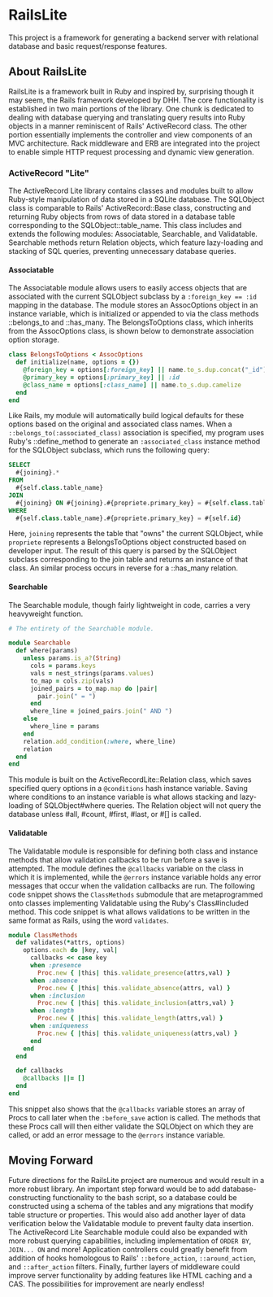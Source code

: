 # RailsLite
This project is a framework for generating a backend server with relational database and basic request/response features.

## About RailsLite
RailsLite is a framework built in Ruby and inspired by, surprising though it may seem, the Rails framework developed by DHH. The core functionality is established in two main portions of the library. One chunk is dedicated to dealing with database querying and translating query results into Ruby objects in a manner reminiscent of Rails' ActiveRecord class. The other portion essentially implements the controller and view components of an MVC architecture. Rack middleware and ERB are integrated into the project to enable simple HTTP request processing and dynamic view generation.

### ActiveRecord "Lite"

The ActiveRecord Lite library contains classes and modules built to allow Ruby-style manipulation of data stored in a SQLite database. The SQLObject class is comparable to Rails' ActiveRecord::Base class, constructing and returning Ruby objects from rows of data stored in a database table corresponding to the SQLObject::table_name. This class includes and extends the following modules: Associatable, Searchable, and Validatable. Searchable methods return Relation objects, which feature lazy-loading and stacking of SQL queries, preventing unnecessary database queries.

#### Associatable

The Associatable module allows users to easily access objects that are associated with the current SQLObject subclass by a `:foreign_key == :id` mapping in the database. The module stores an AssocOptions object in an instance variable, which is initialized or appended to via the class methods ::belongs_to and ::has_many. The BelongsToOptions class, which inherits from the AssocOptions class, is shown below to demonstrate association option storage.
```ruby
class BelongsToOptions < AssocOptions
  def initialize(name, options = {})
    @foreign_key = options[:foreign_key] || name.to_s.dup.concat("_id").to_sym
    @primary_key = options[:primary_key] || :id
    @class_name = options[:class_name] || name.to_s.dup.camelize
  end
end
```
Like Rails, my module will automatically build logical defaults for these options based on the original and associated class names. When a `::belongs_to(:associated_class)` association is specified, my program uses Ruby's ::define_method to generate an `:associated_class` instance method for the SQLObject subclass, which runs the following query:
```SQL
SELECT
  #{joining}.*
FROM
  #{self.class.table_name}
JOIN
  #{joining} ON #{joining}.#{propriete.primary_key} = #{self.class.table_name}.#{propriete.foreign_key}
WHERE
  #{self.class.table_name}.#{propriete.primary_key} = #{self.id}
```
Here, `joining` represents the table that "owns" the current SQLObject, while `propriete` represents a BelongsToOptions object constructed based on developer input. The result of this query is parsed by the SQLObject subclass corresponding to the join table and returns an instance of that class. An similar process occurs in reverse for a ::has_many relation.

#### Searchable

The Searchable module, though fairly lightweight in code, carries a very heavyweight function.
```ruby
# The entirety of the Searchable module.

module Searchable
  def where(params)
    unless params.is_a?(String)
      cols = params.keys
      vals = nest_strings(params.values)
      to_map = cols.zip(vals)
      joined_pairs = to_map.map do |pair|
        pair.join(" = ")
      end
      where_line = joined_pairs.join(" AND ")
    else
      where_line = params
    end
    relation.add_condition(:where, where_line)
    relation
  end
end
```
This module is built on the ActiveRecordLite::Relation class, which saves specified query options in a `@conditions` hash instance variable. Saving where conditions to an instance variable is what allows stacking and lazy-loading of SQLObject#where queries. The Relation object will not query the database unless #all, #count, #first, #last, or #[] is called.

#### Validatable

The Validatable module is responsible for defining both class and instance methods that allow validation callbacks to be run before a save is attempted. The module defines the `@callbacks` variable on the class in which it is implemented, while the `@errors` instance variable holds any error messages that occur when the validation callbacks are run. The following code snippet shows the `ClassMethods` submodule that are metaprogrammed onto classes implementing Validatable using the Ruby's Class#included method. This code snippet is what allows validations to be written in the same format as Rails, using the word `validates`.
```ruby
module ClassMethods
  def validates(*attrs, options)
    options.each do |key, val|
      callbacks << case key
      when :presence
        Proc.new { |this| this.validate_presence(attrs,val) }
      when :absence
        Proc.new { |this| this.validate_absence(attrs, val) }
      when :inclusion
        Proc.new { |this| this.validate_inclusion(attrs,val) }
      when :length
        Proc.new { |this| this.validate_length(attrs,val) }
      when :uniqueness
        Proc.new { |this| this.validate_uniqueness(attrs,val) }
      end
    end
  end

  def callbacks
    @callbacks ||= []
  end
end
```
This snippet also shows that the `@callbacks` variable stores an array of Procs to call later when the `:before_save` action is called. The methods that these Procs call will then either validate the SQLObject on which they are called, or add an error message to the `@errors` instance variable.

<!-- ### Views, Controllers, and Middleware
 -->


## Moving Forward

Future directions for the RailsLite project are numerous and would result in a more robust library. An important step forward would be to add database-constructing functionality to the bash script, so a database could be constructed using a schema of the tables and any migrations that modify table structure or properties. This would also add another layer of data verification below the Validatable module to prevent faulty data insertion. The ActiveRecord Lite Searchable module could also be expanded with more robust querying capabilities, including implementation of `ORDER BY`, `JOIN... ON` and more! Application controllers could greatly benefit from addition of hooks homologous to Rails' `::before_action`, `::around_action`, and `::after_action` filters. Finally, further layers of middleware could improve server functionality by adding features like HTML caching and a CAS. The possibilities for improvement are nearly endless!
